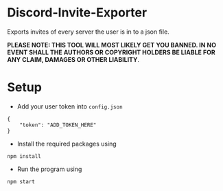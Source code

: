 # Discord-Invite-Exporter
 Exports invites of every server the user is in to a json file.

**PLEASE NOTE: THIS TOOL WILL MOST LIKELY GET YOU BANNED. IN NO EVENT SHALL THE AUTHORS OR COPYRIGHT HOLDERS BE LIABLE FOR ANY CLAIM, DAMAGES OR OTHER LIABILITY**.

# Setup

* Add your user token into `config.json`
```
{
	"token": "ADD_TOKEN_HERE"
}
```

* Install the required packages using

```
npm install
```

* Run the program using

```
npm start
```